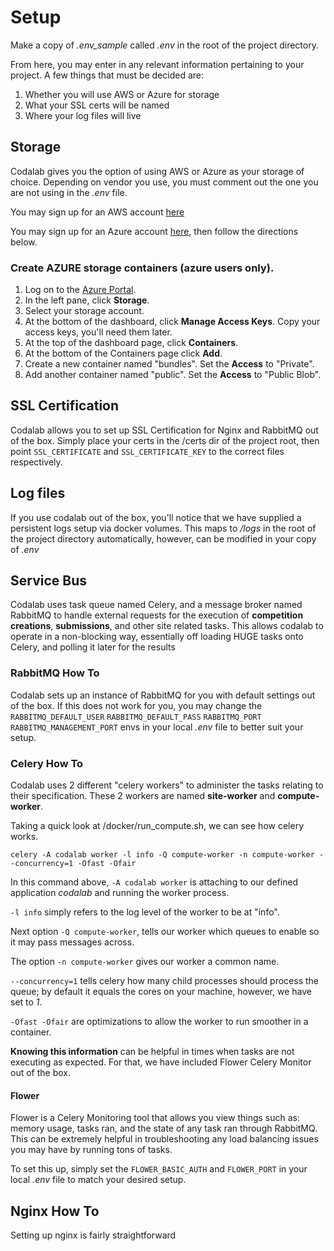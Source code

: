 # Setup

Make a copy of _.env\_sample_ called _.env_ in the root of the project directory.

From here, you may enter in any relevant information pertaining to your project. A few things that must be decided are:

1. Whether you will use AWS or Azure for storage
2. What your SSL certs will be named
3. Where your log files will live

## Storage

Codalab gives you the option of using AWS or Azure as your storage of choice. Depending on vendor you use, you must comment out the one you 
are not using in the _.env_ file.

You may sign up for an AWS account [here](https://aws.amazon.com/s3/)

<!--TODO: ADD AWS s3 directions-->

You may sign up for an Azure account [here](https://azure.microsoft.com/en-us/), then follow the directions below.

### Create AZURE storage containers (azure users only).

1. Log on to the [Azure Portal](https://portal.azure.com).
1. In the left pane, click **Storage**.
1. Select your storage account.
1. At the bottom of the dashboard, click **Manage Access Keys**. Copy your access keys, you'll need them later.
1. At the top of the dashboard page, click **Containers**.
1. At the bottom of the Containers page click **Add**.
1. Create a new container named "bundles". Set the **Access** to "Private".
1. Add another container named "public". Set the **Access** to "Public Blob".

## SSL Certification

Codalab allows you to set up SSL Certification for Nginx and RabbitMQ out of the box. Simply place your certs in the /certs dir of the project
root, then point `SSL_CERTIFICATE` and `SSL_CERTIFICATE_KEY` to the correct files respectively.

## Log files

If you use codalab out of the box, you'll notice that we have supplied a persistent logs setup via docker volumes. This maps to _/logs_
in the root of the project directory automatically, however, can be modified in your copy of _.env_

## Service Bus

Codalab uses task queue named Celery, and a message broker named RabbitMQ to handle external requests for the execution of **competition creations**, **submissions**, and other site related tasks.
This allows codalab to operate in a non-blocking way, essentially off loading HUGE tasks onto Celery, and polling it later for the results

### RabbitMQ How To

Codalab sets up an instance of RabbitMQ for you with default settings out of the box. If this does not work for you, you may 
change the `RABBITMQ_DEFAULT_USER` `RABBITMQ_DEFAULT_PASS` `RABBITMQ_PORT` `RABBITMQ_MANAGEMENT_PORT` envs in your local _.env_ file to better suit your setup.

### Celery How To

Codalab uses 2 different "celery workers" to administer the tasks relating to their specification. These 2 workers are named **site-worker** and **compute-worker**.

Taking a quick look at /docker/run_compute.sh, we can see how celery works.

`celery -A codalab worker -l info -Q compute-worker -n compute-worker --concurrency=1 -Ofast -Ofair`

In this command above, `-A codalab worker` is attaching to our defined application _codalab_ and running the worker process.

`-l info` simply refers to the log level of the worker to be at "info".

Next option `-Q compute-worker`, tells our worker which queues to enable so it may pass messages across.

The option `-n compute-worker` gives our worker a common name. 

`--concurrency=1` tells celery how many child processes should process the queue; by default it equals the cores on your machine, however, we have set to _1_.

`-Ofast -Ofair` are optimizations to allow the worker to run smoother in a container.

**Knowing this information** can be helpful in times when tasks are not executing as expected. For that, we have included Flower Celery Monitor out of the box.

#### Flower

Flower is a Celery Monitoring tool that allows you view things such as: memory usage, tasks ran, and the state of any task ran through RabbitMQ.
This can be extremely helpful in troubleshooting any load balancing issues you may have by running tons of tasks.

To set this up, simply set the `FLOWER_BASIC_AUTH` and `FLOWER_PORT` in your local _.env_ file to match your desired setup.

## Nginx How To

Setting up nginx is fairly straightforward